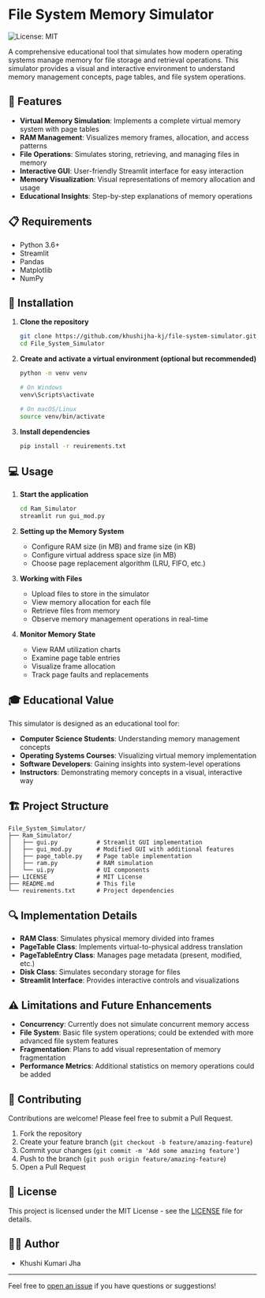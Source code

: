 # File System Memory Simulator

![License: MIT](https://img.shields.io/badge/License-MIT-yellow.svg)

A comprehensive educational tool that simulates how modern operating systems manage memory for file storage and retrieval operations. This simulator provides a visual and interactive environment to understand memory management concepts, page tables, and file system operations.

## 🚀 Features

- **Virtual Memory Simulation**: Implements a complete virtual memory system with page tables
- **RAM Management**: Visualizes memory frames, allocation, and access patterns
- **File Operations**: Simulates storing, retrieving, and managing files in memory
- **Interactive GUI**: User-friendly Streamlit interface for easy interaction
- **Memory Visualization**: Visual representations of memory allocation and usage
- **Educational Insights**: Step-by-step explanations of memory operations

## 📋 Requirements

- Python 3.6+
- Streamlit
- Pandas
- Matplotlib
- NumPy

## 🔧 Installation

1. **Clone the repository**
   ```bash
   git clone https://github.com/khushijha-kj/file-system-simulator.git
   cd File_System_Simulator
   ```

2. **Create and activate a virtual environment (optional but recommended)**
   ```bash
   python -m venv venv
   
   # On Windows
   venv\Scripts\activate
   
   # On macOS/Linux
   source venv/bin/activate
   ```

3. **Install dependencies**
   ```bash
   pip install -r reuirements.txt
   ```

## 💻 Usage

1. **Start the application**
   ```bash
   cd Ram_Simulator
   streamlit run gui_mod.py
   ```

2. **Setting up the Memory System**
   - Configure RAM size (in MB) and frame size (in KB)
   - Configure virtual address space size (in MB)
   - Choose page replacement algorithm (LRU, FIFO, etc.)

3. **Working with Files**
   - Upload files to store in the simulator
   - View memory allocation for each file
   - Retrieve files from memory
   - Observe memory management operations in real-time

4. **Monitor Memory State**
   - View RAM utilization charts
   - Examine page table entries
   - Visualize frame allocation
   - Track page faults and replacements

## 🎓 Educational Value

This simulator is designed as an educational tool for:

- **Computer Science Students**: Understanding memory management concepts
- **Operating Systems Courses**: Visualizing virtual memory implementation
- **Software Developers**: Gaining insights into system-level operations
- **Instructors**: Demonstrating memory concepts in a visual, interactive way

## 🏗️ Project Structure

```
File_System_Simulator/
├── Ram_Simulator/
│   ├── gui.py           # Streamlit GUI implementation
│   ├── gui_mod.py       # Modified GUI with additional features
│   ├── page_table.py    # Page table implementation
│   ├── ram.py           # RAM simulation
│   └── ui.py            # UI components
├── LICENSE              # MIT License
├── README.md            # This file
└── reuirements.txt      # Project dependencies
```

## 🔍 Implementation Details

- **RAM Class**: Simulates physical memory divided into frames
- **PageTable Class**: Implements virtual-to-physical address translation
- **PageTableEntry Class**: Manages page metadata (present, modified, etc.)
- **Disk Class**: Simulates secondary storage for files
- **Streamlit Interface**: Provides interactive controls and visualizations

## ⚠️ Limitations and Future Enhancements

- **Concurrency**: Currently does not simulate concurrent memory access
- **File System**: Basic file system operations; could be extended with more advanced file system features
- **Fragmentation**: Plans to add visual representation of memory fragmentation
- **Performance Metrics**: Additional statistics on memory operations could be added

## 🤝 Contributing

Contributions are welcome! Please feel free to submit a Pull Request.

1. Fork the repository
2. Create your feature branch (`git checkout -b feature/amazing-feature`)
3. Commit your changes (`git commit -m 'Add some amazing feature'`)
4. Push to the branch (`git push origin feature/amazing-feature`)
5. Open a Pull Request

## 📄 License

This project is licensed under the MIT License - see the [LICENSE](LICENSE) file for details.

## 👩‍💻 Author

- Khushi Kumari Jha

---

Feel free to [open an issue](https://github.com/yourusername/file-system-simulator/issues) if you have questions or suggestions!